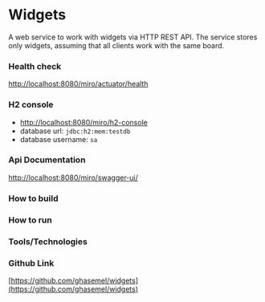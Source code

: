 # Widgets
A web service to work with widgets via HTTP REST API. The service stores only widgets,
assuming that all clients work with the same board.

### Health check
[http://localhost:8080/miro/actuator/health](http://localhost:8080/miro/actuator/health)


### H2 console
* [http://localhost:8080/miro/h2-console](http://localhost:8080/miro/h2-console)  
* database url: `jdbc:h2:mem:testdb`  
* database username: `sa`

### Api Documentation
[http://localhost:8080/miro/swagger-ui/](http://localhost:8080/miro/swagger-ui/)


### How to build


### How to run


### Tools/Technologies


### Github Link
[https://github.com/ghasemel/widgets](https://github.com/ghasemel/widgets)
